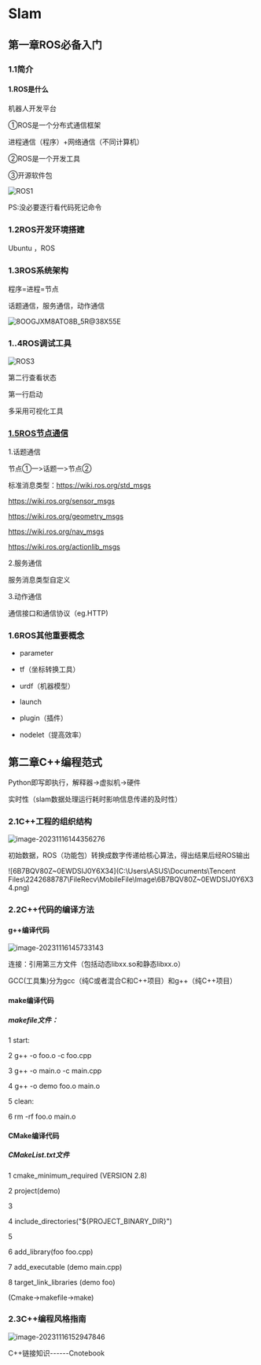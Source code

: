 # Slam

## 第一章ROS必备入门

### 1.1简介

#### 1.ROS是什么

机器人开发平台

①ROS是一个分布式通信框架

进程通信（程序）+网络通信（不同计算机）

②ROS是一个开发工具

③开源软件包

![ROS1](C:\Users\ASUS\Desktop\ROS1.png)

PS:没必要逐行看代码死记命令

### 1.2ROS开发环境搭建

Ubuntu ，ROS

### 1.3ROS系统架构

程序=进程=节点

话题通信，服务通信，动作通信

![8OOGJXM8ATO8B_5R@38X55E](C:\Users\ASUS\Desktop\8OOGJXM8ATO8B_5R@38X55E.png)

### 1..4ROS调试工具

![ROS3](C:\Users\ASUS\Desktop\ROS3.png)

第二行查看状态

第一行启动

多采用可视化工具

### <u>1.5ROS节点通信</u>

1.话题通信

节点①一>话题一>节点②

标准消息类型：https://wiki.ros.org/std_msgs

https://wiki.ros.org/sensor_msgs

https://wiki.ros.org/geometry_msgs

https://wiki.ros.org/nav_msgs

https://wiki.ros.org/actionlib_msgs

2.服务通信

服务消息类型自定义

3.动作通信

通信接口和通信协议（eg.HTTP)

### 1.6ROS其他重要概念

+ parameter

+ tf（坐标转换工具）

+ urdf（机器模型）

+ launch

+ plugin（插件）

+ nodelet（提高效率）

## 第二章C++编程范式

Python即写即执行，解释器->虚拟机->硬件

实时性（slam数据处理运行耗时影响信息传递的及时性）

### 2.1C++工程的组织结构

![image-20231116144356276](C:\Users\ASUS\AppData\Roaming\Typora\typora-user-images\image-20231116144356276.png)

初始数据，ROS（功能包）转换成数字传递给核心算法，得出结果后经ROS输出

![6B7BQV80Z~0EWDSIJ0Y6X34](C:\Users\ASUS\Documents\Tencent Files\2242688787\FileRecv\MobileFile\Image\6B7BQV80Z~0EWDSIJ0Y6X34.png)

### 2.2C++代码的编译方法

#### g++编译代码

![image-20231116145733143](C:\Users\ASUS\AppData\Roaming\Typora\typora-user-images\image-20231116145733143.png)

连接：引用第三方文件（包括动态libxx.so和静态libxx.o）

GCC(工具集)分为gcc（纯C或者混合C和C++项目）和g++（纯C++项目）

#### make编译代码

##### makefile文件：

1 start:

2     g++ -o foo.o -c foo.cpp

3     g++ -o main.o -c main.cpp

4     g++ -o demo foo.o main.o

5 clean:

6     rm -rf foo.o main.o

#### CMake编译代码

##### CMakeList.txt文件

1 cmake_minimum_required (VERSION 2.8)

2 project(demo)

3 

4 include_directories("${PROJECT_BINARY_DIR}")

5

 6 add_library(foo foo.cpp)

7 add_executable (demo main.cpp)

8 target_link_libraries (demo foo)

(Cmake->makefile->make)

### 2.3C++编程风格指南

![image-20231116152947846](C:\Users\ASUS\AppData\Roaming\Typora\typora-user-images\image-20231116152947846.png)

C++链接知识------Cnotebook